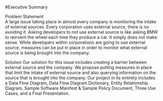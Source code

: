 #Executive Summary


Problem Statement  
A large issue taking place in almost every company is monitoring the intake of external sources. Every corporation uses external source, there is no avoiding it. Asking developers to not use external source is like asking BMW to reinvent the wheel each time they produce a car. It simply does not make sense. While developers within corporations are going to use external source, measures can be put in place in order to monitor what external source is being brought into the company.
 
Solution 
Our solution for this issue includes creating a barrier between external source and the company. We propose putting measures in place that limit the intake of external source and also querying information on the source that is brought into the company. Our project in its entirety includes a Data Flow Diagram, Data Flow Diagram Dictionary, Entity Relationship Diagram, Sample Software Manifest & Sample Policy Document, Three Use Cases, and a Final Presentation. 
